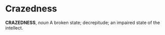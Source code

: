 # Crazedness

**CRAZEDNESS**, _noun_ A broken state; decrepitude; an impaired state of the intellect.